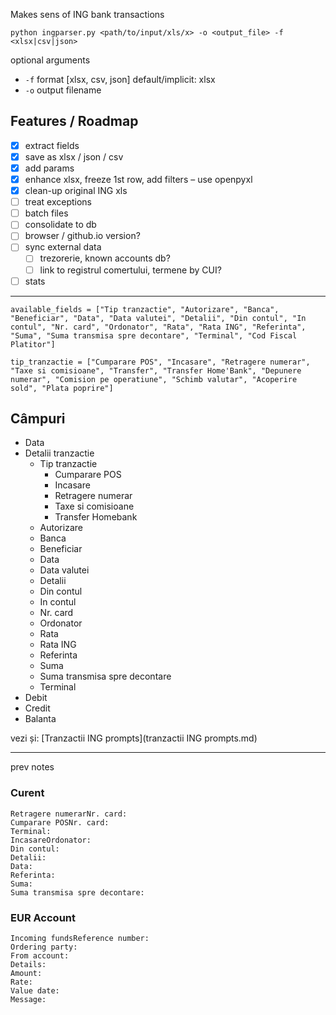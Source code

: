 Makes sens of ING bank transactions

    python ingparser.py <path/to/input/xls/x> -o <output_file> -f <xlsx|csv|json>

optional arguments

- `-f` format [xlsx, csv, json] default/implicit: xlsx
- `-o` output filename

## Features / Roadmap

- [x] extract fields
- [x] save as xlsx / json / csv
- [x] add params
- [x] enhance xlsx, freeze 1st row, add filters – use openpyxl 
- [x] clean-up original ING xls 
- [ ] treat exceptions
- [ ] batch files
- [ ] consolidate to db
- [ ] browser / github.io version? 
- [ ] sync external data
    - [ ] trezorerie, known accounts db?
    - [ ] link to registrul comertului, termene by CUI?
- [ ] stats

----

    available_fields = ["Tip tranzactie", "Autorizare", "Banca", "Beneficiar", "Data", "Data valutei", "Detalii", "Din contul", "In contul", "Nr. card", "Ordonator", "Rata", "Rata ING", "Referinta", "Suma", "Suma transmisa spre decontare", "Terminal", "Cod Fiscal Platitor"]

    tip_tranzactie = ["Cumparare POS", "Incasare", "Retragere numerar", "Taxe si comisioane", "Transfer", "Transfer Home'Bank", "Depunere numerar", "Comision pe operatiune", "Schimb valutar", "Acoperire sold", "Plata poprire"]


## Câmpuri 

- Data
- Detalii tranzactie
    - Tip tranzactie 
        - Cumparare POS
        - Incasare
        - Retragere numerar 
        - Taxe si comisioane
        - Transfer Homebank
    - Autorizare
    - Banca
    - Beneficiar
    - Data
    - Data valutei
    - Detalii
    - Din contul
    - In contul
    - Nr. card
    - Ordonator
    - Rata
    - Rata ING
    - Referinta
    - Suma
    - Suma transmisa spre decontare
    - Terminal
- Debit	
- Credit	
- Balanta

vezi și: [Tranzactii ING prompts](tranzactii ING prompts.md) 

-----

prev notes 

### Curent

    Retragere numerarNr. card: 
    Cumparare POSNr. card: 
    Terminal: 
    IncasareOrdonator: 
    Din contul: 
    Detalii:
    Data:
    Referinta: 
    Suma: 
    Suma transmisa spre decontare: 

### EUR Account

    Incoming fundsReference number:  
    Ordering party:   
    From account:  
    Details:  
    Amount:  
    Rate:  
    Value date:  
    Message:  